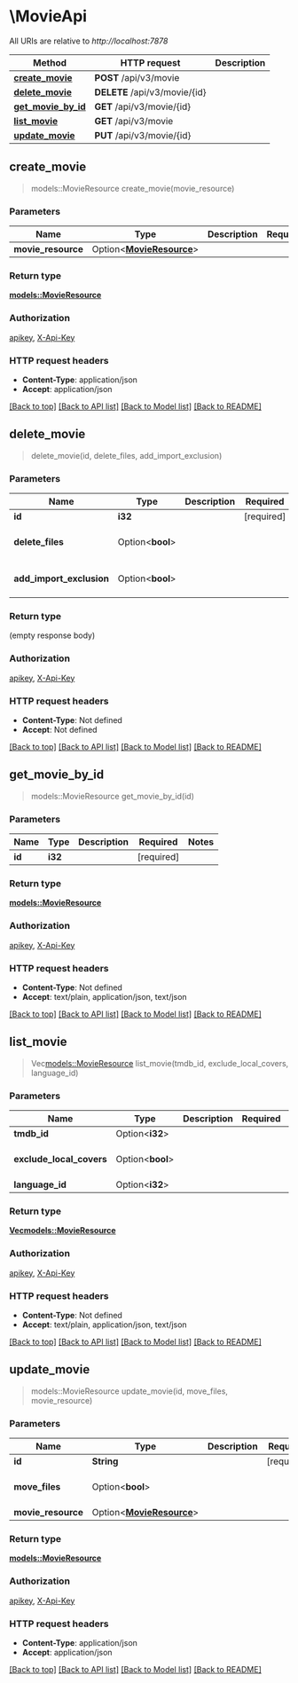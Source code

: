 # \MovieApi

All URIs are relative to *http://localhost:7878*

Method | HTTP request | Description
------------- | ------------- | -------------
[**create_movie**](MovieApi.md#create_movie) | **POST** /api/v3/movie | 
[**delete_movie**](MovieApi.md#delete_movie) | **DELETE** /api/v3/movie/{id} | 
[**get_movie_by_id**](MovieApi.md#get_movie_by_id) | **GET** /api/v3/movie/{id} | 
[**list_movie**](MovieApi.md#list_movie) | **GET** /api/v3/movie | 
[**update_movie**](MovieApi.md#update_movie) | **PUT** /api/v3/movie/{id} | 



## create_movie

> models::MovieResource create_movie(movie_resource)


### Parameters


Name | Type | Description  | Required | Notes
------------- | ------------- | ------------- | ------------- | -------------
**movie_resource** | Option<[**MovieResource**](MovieResource.md)> |  |  |

### Return type

[**models::MovieResource**](MovieResource.md)

### Authorization

[apikey](../README.md#apikey), [X-Api-Key](../README.md#X-Api-Key)

### HTTP request headers

- **Content-Type**: application/json
- **Accept**: application/json

[[Back to top]](#) [[Back to API list]](../README.md#documentation-for-api-endpoints) [[Back to Model list]](../README.md#documentation-for-models) [[Back to README]](../README.md)


## delete_movie

> delete_movie(id, delete_files, add_import_exclusion)


### Parameters


Name | Type | Description  | Required | Notes
------------- | ------------- | ------------- | ------------- | -------------
**id** | **i32** |  | [required] |
**delete_files** | Option<**bool**> |  |  |[default to false]
**add_import_exclusion** | Option<**bool**> |  |  |[default to false]

### Return type

 (empty response body)

### Authorization

[apikey](../README.md#apikey), [X-Api-Key](../README.md#X-Api-Key)

### HTTP request headers

- **Content-Type**: Not defined
- **Accept**: Not defined

[[Back to top]](#) [[Back to API list]](../README.md#documentation-for-api-endpoints) [[Back to Model list]](../README.md#documentation-for-models) [[Back to README]](../README.md)


## get_movie_by_id

> models::MovieResource get_movie_by_id(id)


### Parameters


Name | Type | Description  | Required | Notes
------------- | ------------- | ------------- | ------------- | -------------
**id** | **i32** |  | [required] |

### Return type

[**models::MovieResource**](MovieResource.md)

### Authorization

[apikey](../README.md#apikey), [X-Api-Key](../README.md#X-Api-Key)

### HTTP request headers

- **Content-Type**: Not defined
- **Accept**: text/plain, application/json, text/json

[[Back to top]](#) [[Back to API list]](../README.md#documentation-for-api-endpoints) [[Back to Model list]](../README.md#documentation-for-models) [[Back to README]](../README.md)


## list_movie

> Vec<models::MovieResource> list_movie(tmdb_id, exclude_local_covers, language_id)


### Parameters


Name | Type | Description  | Required | Notes
------------- | ------------- | ------------- | ------------- | -------------
**tmdb_id** | Option<**i32**> |  |  |
**exclude_local_covers** | Option<**bool**> |  |  |[default to false]
**language_id** | Option<**i32**> |  |  |

### Return type

[**Vec<models::MovieResource>**](MovieResource.md)

### Authorization

[apikey](../README.md#apikey), [X-Api-Key](../README.md#X-Api-Key)

### HTTP request headers

- **Content-Type**: Not defined
- **Accept**: text/plain, application/json, text/json

[[Back to top]](#) [[Back to API list]](../README.md#documentation-for-api-endpoints) [[Back to Model list]](../README.md#documentation-for-models) [[Back to README]](../README.md)


## update_movie

> models::MovieResource update_movie(id, move_files, movie_resource)


### Parameters


Name | Type | Description  | Required | Notes
------------- | ------------- | ------------- | ------------- | -------------
**id** | **String** |  | [required] |
**move_files** | Option<**bool**> |  |  |[default to false]
**movie_resource** | Option<[**MovieResource**](MovieResource.md)> |  |  |

### Return type

[**models::MovieResource**](MovieResource.md)

### Authorization

[apikey](../README.md#apikey), [X-Api-Key](../README.md#X-Api-Key)

### HTTP request headers

- **Content-Type**: application/json
- **Accept**: application/json

[[Back to top]](#) [[Back to API list]](../README.md#documentation-for-api-endpoints) [[Back to Model list]](../README.md#documentation-for-models) [[Back to README]](../README.md)


